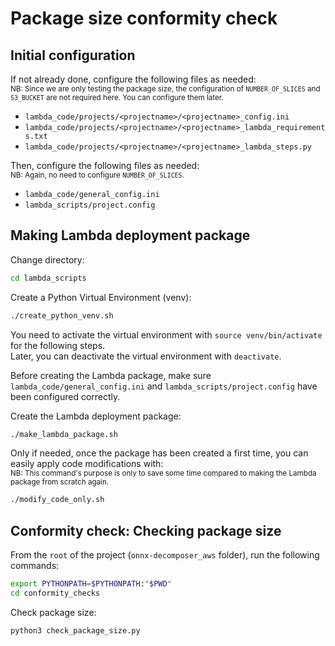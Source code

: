 # Package size conformity check

## Initial configuration

If not already done, configure the following files as needed:       
<sub>NB: Since we are only testing the package size, the configuration of `NUMBER_OF_SLICES` and `S3_BUCKET` are not
required here. You can configure them later.</sub>
- `lambda_code/projects/<projectname>/<projectname>_config.ini`
- `lambda_code/projects/<projectname>/<projectname>_lambda_requirements.txt`
- `lambda_code/projects/<projectname>/<projectname>_lambda_steps.py`

Then, configure the following files as needed:     
<sub>NB: Again, no need to configure `NUMBER_OF_SLICES`.</sub>
- `lambda_code/general_config.ini`
- `lambda_scripts/project.config`

## Making Lambda deployment package

Change directory:
```bash
cd lambda_scripts
```

Create a Python Virtual Environment (venv):
```bash
./create_python_venv.sh
```

You need to activate the virtual environment with `source venv/bin/activate` for the following steps.       
Later, you can deactivate the virtual environment with `deactivate`.

Before creating the Lambda package, make sure `lambda_code/general_config.ini` and 
`lambda_scripts/project.config` have been configured correctly.

Create the Lambda deployment package:
```bash
./make_lambda_package.sh
```

Only if needed, once the package has been created a first time, you can easily apply code modifications with:                
<sub>NB: This command's purpose is only to save some time compared to making the Lambda package from scratch again.</sub>
```bash
./modify_code_only.sh
```

## Conformity check: Checking package size

From the `root` of the project (`onnx-decomposer_aws` folder), run the following commands:
```bash
export PYTHONPATH=$PYTHONPATH:"$PWD"
cd conformity_checks
```

Check package size:
```bash
python3 check_package_size.py
```
